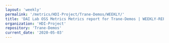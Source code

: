 ```yaml
---
layout: 'weekly'
permalink: '/metrics/HDI-Project/Trane-Demos/WEEKLY/'
title: 'DAI Lab OSS Metrics Metrics report for Trane-Demos | WEEKLY-REPORT-2020-05-03'
organization: 'HDI-Project'
repository: 'Trane-Demos'
current_date: '2020-05-03'
---
```

